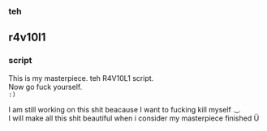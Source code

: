 ### teh
## r4v10l1 
### script   
This is my masterpiece. teh R4V10L1 script.      
Now go fuck yourself.  
``` :) ```  

I am still working on this shit beacause I want to fucking kill myself ._.  
I will make all this shit beautiful when i consider my masterpiece finished Ü
